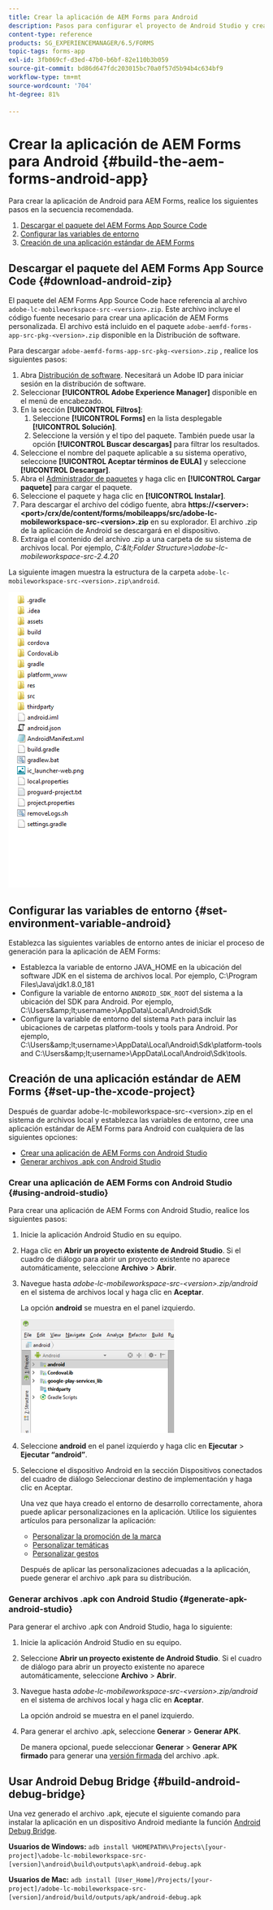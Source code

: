 ```yaml
---
title: Crear la aplicación de AEM Forms para Android
description: Pasos para configurar el proyecto de Android Studio y crear el archivo .apk para la aplicación de AEM Forms para Android
content-type: reference
products: SG_EXPERIENCEMANAGER/6.5/FORMS
topic-tags: forms-app
exl-id: 3fb069cf-d3ed-47b0-b6bf-82e110b3b059
source-git-commit: bd86d647fdc203015bc70a0f57d5b94b4c634bf9
workflow-type: tm+mt
source-wordcount: '704'
ht-degree: 81%

---
```


# Crear la aplicación de AEM Forms para Android {#build-the-aem-forms-android-app}

Para crear la aplicación de Android para AEM Forms, realice los siguientes pasos en la secuencia recomendada.

1. [Descargar el paquete del AEM Forms App Source Code](#download-android-zip)
1. [Configurar las variables de entorno](#set-environment-variable-android)
1. [Creación de una aplicación estándar de AEM Forms](#set-up-the-xcode-project)

## Descargar el paquete del AEM Forms App Source Code {#download-android-zip}

El paquete del AEM Forms App Source Code hace referencia al archivo `adobe-lc-mobileworkspace-src-<version>.zip`. Este archivo incluye el código fuente necesario para crear una aplicación de AEM Forms personalizada. El archivo está incluido en el paquete `adobe-aemfd-forms-app-src-pkg-<version>.zip` disponible en la Distribución de software.

Para descargar `adobe-aemfd-forms-app-src-pkg-<version>.zip` , realice los siguientes pasos:

1. Abra [Distribución de software](https://experience.adobe.com/downloads). Necesitará un Adobe ID para iniciar sesión en la distribución de software.
1. Seleccionar **[!UICONTROL Adobe Experience Manager]** disponible en el menú de encabezado.
1. En la sección **[!UICONTROL Filtros]**:
   1. Seleccione **[!UICONTROL Forms]** en la lista desplegable **[!UICONTROL Solución]**.
   2. Seleccione la versión y el tipo del paquete. También puede usar la opción **[!UICONTROL Buscar descargas]** para filtrar los resultados.
1. Seleccione el nombre del paquete aplicable a su sistema operativo, seleccione **[!UICONTROL Aceptar términos de EULA]** y seleccione **[!UICONTROL Descargar]**.
1. Abra el [Administrador de paquetes](https://experienceleague.adobe.com/docs/experience-manager-65/administering/contentmanagement/package-manager.html?lang=es) y haga clic en **[!UICONTROL Cargar paquete]** para cargar el paquete.
1. Seleccione el paquete y haga clic en **[!UICONTROL Instalar]**.
1. Para descargar el archivo del código fuente, abra **https://&lt;server>:&lt;port>/crx/de/content/forms/mobileapps/src/adobe-lc-mobileworkspace-src-&lt;version>.zip** en su explorador. El archivo .zip de la aplicación de Android se descargará en el dispositivo.
1. Extraiga el contenido del archivo .zip a una carpeta de su sistema de archivos local. Por ejemplo, *C:\&lt;Folder Structure>\adobe-lc-mobileworkspace-src-2.4.20*

La siguiente imagen muestra la estructura de la carpeta `adobe-lc-mobileworkspace-src-<version>.zip\android`.

![zip_android_folder_structure](assets/zip_android_folder_structure.png)

## Configurar las variables de entorno {#set-environment-variable-android}

Establezca las siguientes variables de entorno antes de iniciar el proceso de generación para la aplicación de AEM Forms:

* Establezca la variable de entorno JAVA_HOME en la ubicación del software JDK en el sistema de archivos local. Por ejemplo, C:\Program Files\Java\jdk1.8.0_181
* Configure la variable de entorno `ANDROID_SDK_ROOT` del sistema a la ubicación del SDK para Android. Por ejemplo, C:\Users\&amp;lt;username>\AppData\Local\Android\Sdk
* Configure la variable de entorno del sistema `Path` para incluir las ubicaciones de carpetas platform-tools y tools para Android. Por ejemplo, C:\Users\&amp;lt;username>\AppData\Local\Android\Sdk\platform-tools and C:\Users\&amp;lt;username>\AppData\Local\Android\Sdk\tools.

## Creación de una aplicación estándar de AEM Forms {#set-up-the-xcode-project}

Después de guardar adobe-lc-mobileworkspace-src-&lt;version>.zip en el sistema de archivos local y establezca las variables de entorno, cree una aplicación estándar de AEM Forms para Android con cualquiera de las siguientes opciones:

* [Crear una aplicación de AEM Forms con Android Studio](#using-android-studio)
* [Generar archivos .apk con Android Studio](#generate-apk-android-studio)

### Crear una aplicación de AEM Forms con Android Studio {#using-android-studio}

Para crear una aplicación de AEM Forms con Android Studio, realice los siguientes pasos:

1. Inicie la aplicación Android Studio en su equipo.
1. Haga clic en **Abrir un proyecto existente de Android Studio**. Si el cuadro de diálogo para abrir un proyecto existente no aparece automáticamente, seleccione **Archivo** > **Abrir**.
1. Navegue hasta *adobe-lc-mobileworkspace-src-&lt;version>.zip/android* en el sistema de archivos local y haga clic en **Aceptar**.

   La opción **android** se muestra en el panel izquierdo.

   ![android_folder_studio](assets/android_folder_studio.png)

1. Seleccione **android** en el panel izquierdo y haga clic en **Ejecutar** > **Ejecutar “android”**.
1. Seleccione el dispositivo Android en la sección Dispositivos conectados del cuadro de diálogo Seleccionar destino de implementación y haga clic en Aceptar.

   Una vez que haya creado el entorno de desarrollo correctamente, ahora puede aplicar personalizaciones en la aplicación. Utilice los siguientes artículos para personalizar la aplicación:

   * [Personalizar la promoción de la marca](/help/forms/using/branding-customization.md)
   * [Personalizar temáticas](/help/forms/using/theme-customization.md)
   * [Personalizar gestos](/help/forms/using/gesture-customization.md)

   Después de aplicar las personalizaciones adecuadas a la aplicación, puede generar el archivo .apk para su distribución.

### Generar archivos .apk con Android Studio {#generate-apk-android-studio}

Para generar el archivo .apk con Android Studio, haga lo siguiente:

1. Inicie la aplicación Android Studio en su equipo.
1. Seleccione **Abrir un proyecto existente de Android Studio**. Si el cuadro de diálogo para abrir un proyecto existente no aparece automáticamente, seleccione **Archivo** > **Abrir**.
1. Navegue hasta *adobe-lc-mobileworkspace-src-&lt;version>.zip/android* en el sistema de archivos local y haga clic en **Aceptar**.

   La opción android se muestra en el panel izquierdo.

1. Para generar el archivo .apk, seleccione **Generar** > **Generar APK**.

   De manera opcional, puede seleccionar **Generar** > **Generar APK firmado** para generar una [versión firmada](https://developer.android.com/studio/publish/app-signing) del archivo .apk.

## Usar Android Debug Bridge {#build-android-debug-bridge}

Una vez generado el archivo .apk, ejecute el siguiente comando para instalar la aplicación en un dispositivo Android mediante la función [Android Debug Bridge](https://developer.android.com/tools/adb).

**Usuarios de Windows:** `adb install %HOMEPATH%\Projects\[your-project]\adobe-lc-mobileworkspace-src-[version]\android\build\outputs\apk\android-debug.apk`

**Usuarios de Mac:** `adb install [User_Home]/Projects/[your-project]/adobe-lc-mobileworkspace-src-[version]/android/build/outputs/apk/android-debug.apk`
